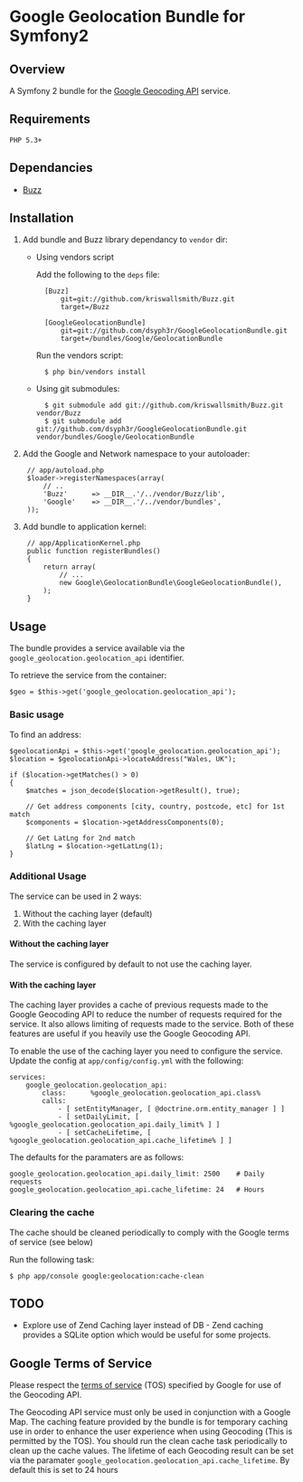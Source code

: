 # Google Geolocation Bundle for Symfony2

## Overview

A Symfony 2 bundle for the
[Google Geocoding API](http://code.google.com/apis/maps/documentation/geocoding/)
service.
 
## Requirements

    PHP 5.3+

## Dependancies

 * [Buzz](https://github.com/kriswallsmith/Buzz)

## Installation

1. Add bundle and Buzz library dependancy to `vendor` dir:

    * Using vendors script

        Add the following to the `deps` file:

            [Buzz]
                git=git://github.com/kriswallsmith/Buzz.git
                target=/Buzz

            [GoogleGeolocationBundle]
                git=git://github.com/dsyph3r/GoogleGeolocationBundle.git
                target=/bundles/Google/GeolocationBundle

        Run the vendors script:

            $ php bin/vendors install

    * Using git submodules:

            $ git submodule add git://github.com/kriswallsmith/Buzz.git vendor/Buzz
            $ git submodule add git://github.com/dsyph3r/GoogleGeolocationBundle.git vendor/bundles/Google/GeolocationBundle

2. Add the Google and Network namespace to your autoloader:

        // app/autoload.php
        $loader->registerNamespaces(array(
            // ..
            'Buzz'      => __DIR__.'/../vendor/Buzz/lib',
            'Google'    => __DIR__.'/../vendor/bundles',
        ));

3. Add bundle to application kernel:

        // app/ApplicationKernel.php
        public function registerBundles()
        {
            return array(
                // ...
                new Google\GeolocationBundle\GoogleGeolocationBundle(),
            );
        }

## Usage

The bundle provides a service available via the ``google_geolocation.geolocation_api``
identifier.

To retrieve the service from the container:

    $geo = $this->get('google_geolocation.geolocation_api');

### Basic usage

To find an address:

    $geolocationApi = $this->get('google_geolocation.geolocation_api');
    $location = $geolocationApi->locateAddress("Wales, UK");

    if ($location->getMatches() > 0)
    {
        $matches = json_decode($location->getResult(), true);
        
        // Get address components [city, country, postcode, etc] for 1st match
        $components = $location->getAddressComponents(0);
        
        // Get LatLng for 2nd match
        $latLng = $location->getLatLng(1);
    }

### Additional Usage

The service can be used in 2 ways:

 1. Without the caching layer (default)
 2. With the caching layer

#### Without the caching layer

The service is configured by default to not use the caching layer.

#### With the caching layer

The caching layer provides a cache of previous requests made to the Google Geocoding API
to reduce the number of requests required for the service. It also allows limiting of
requests made to the service. Both of these features are useful if you heavily use
the Google Geocoding API.

To enable the use of the caching layer you need to configure the service. Update
the config at `app/config/config.yml` with the following:

```
services:
    google_geolocation.geolocation_api:
        class:      %google_geolocation.geolocation_api.class%
        calls:
            - [ setEntityManager, [ @doctrine.orm.entity_manager ] ]
            - [ setDailyLimit, [ %google_geolocation.geolocation_api.daily_limit% ] ]
            - [ setCacheLifetime, [ %google_geolocation.geolocation_api.cache_lifetime% ] ]
```

The defaults for the paramaters are as follows:

```
google_geolocation.geolocation_api.daily_limit: 2500    # Daily requests
google_geolocation.geolocation_api.cache_lifetime: 24   # Hours
``` 

### Clearing the cache

The cache should be cleaned periodically to comply with the Google terms
of service (see below)

Run the following task:

    $ php app/console google:geolocation:cache-clean

## TODO
 
 * Explore use of Zend Caching layer instead of DB - Zend caching provides a SQLite option which would be useful
   for some projects.
   
## Google Terms of Service

Please respect the
[terms of service](http://code.google.com/apis/maps/terms.html) (TOS)
specified by Google for use of the Geocoding API.

The Geocoding API service must only be used in conjunction with a Google Map.
The caching feature provided by the bundle is for temporary caching use in order
to enhance the user experience when using Geocoding (This is permitted by the
TOS). You should run the clean cache task periodically to clean up the cache
values. The lifetime of each Geocoding result can be set via the paramater 
`google_geolocation.geolocation_api.cache_lifetime`. By default this is set to 24 hours
